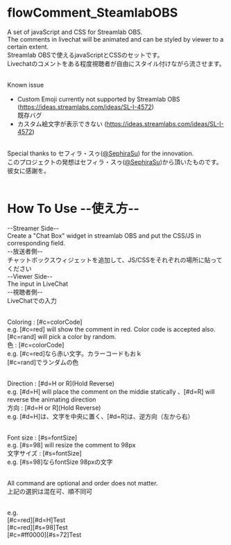# flowComment_SteamlabOBS

A set of javaScript and CSS for Streamlab OBS.<br/>
The comments in livechat will be animated and can be styled by viewer to a certain extent.<br/>
Streamlab OBSで使えるjavaScriptとCSSのセットです。<br/>
Livechatのコメントをある程度視聴者が自由にスタイル付けながら流させます。<br/><br/>

Known issue<br/>
- Custom Emoji currently not supported by Streamlab OBS　(https://ideas.streamlabs.com/ideas/SL-I-4572)<br/>
既存バグ<br/>
- カスタム絵文字が表示できない (https://ideas.streamlabs.com/ideas/SL-I-4572)<br/><br/>

Special thanks to セフィラ・スゥ(<a href="https://twitter.com/SephiraSu">@SephiraSu</a>) for the innovation.<br/>
このプロジェクトの発想はセフィラ・スゥ(<a href="https://twitter.com/SephiraSu">@SephiraSu</a>)から頂いたものです。彼女に感謝を。<br/><br/>



# How To Use --使え方--
--Streamer Side--<br/>
Create a "Chat Box" widget in streamlab OBS and put the CSS/JS in corresponding field.<br/>
--放送者側--<br/>
チャットボックスウィジェットを追加して、JS/CSSをそれぞれの場所に貼ってください<br/>
--Viewer Side--<br/>
The input in LiveChat<br/>
--視聴者側--<br/>
LiveChatでの入力<br/><br/>

Coloring : [#c=colorCode]<br/>
e.g. [#c=red] will show the comment in red. Color code is accepted also.<br/>
[#c=rand] will pick a color by random.<br/>
色 : [#c=colorCode]<br/>
e.g. [#c=red]なら赤い文字。カラーコードもおｋ<br/>
[#c=rand]でランダムの色<br/><br/>

Direction : [#d=H or R](Hold Reverse)<br/>
e.g. [#d=H] will place the comment on the middie statically 、[#d=R] will reverse the animating direction<br/>
方向 : [#d=H or R](Hold Reverse)<br/>
e.g. [#d=H]は、文字を中央に置く、[#d=R]は、逆方向（左から右）<br/><br/>

Font size : [#s=fontSize]<br/>
e.g. [#s=98] will resize the comment to 98px<br/>
文字サイズ : [#s=fontSize]<br/>
e.g. [#s=98]ならfontSize 98pxの文字<br/><br/>

All command are optional and order does not matter.<br/>
上記の選択は混在可、順不同可<br/><br/>

e.g.<br/>
[#c=red][#d=H]Test<br/>
[#c=red][#s=98]Test<br/>
[#c=#ff0000][#s=72]Test<br/><br/>









